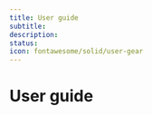 ```yaml
---
title: User guide
subtitle: 
description: 
status: 
icon: fontawesome/solid/user-gear
---
```


# User guide
